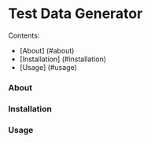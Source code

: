 # Test Data Generator
Contents:
- [About] (#about)
- [Installation] (#installation)
- [Usage] (#usage)

### About
### Installation
### Usage
